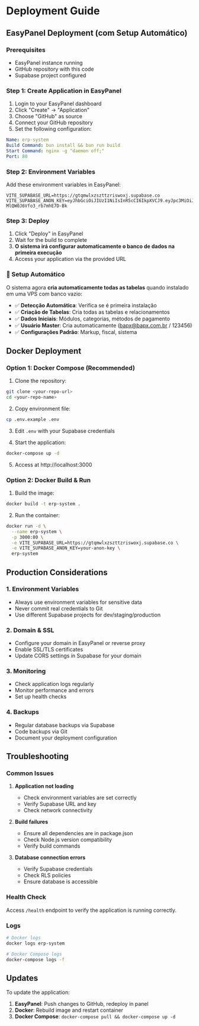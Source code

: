 # Deployment Guide

## EasyPanel Deployment (com Setup Automático)

### Prerequisites
- EasyPanel instance running
- GitHub repository with this code
- Supabase project configured

### Step 1: Create Application in EasyPanel

1. Login to your EasyPanel dashboard
2. Click "Create" → "Application"
3. Choose "GitHub" as source
4. Connect your GitHub repository
5. Set the following configuration:

```yaml
Name: erp-system
Build Command: bun install && bun run build
Start Command: nginx -g "daemon off;"
Port: 80
```

### Step 2: Environment Variables

Add these environment variables in EasyPanel:

```
VITE_SUPABASE_URL=https://gtqmwlxzszttzriswoxj.supabase.co
VITE_SUPABASE_ANON_KEY=eyJhbGciOiJIUzI1NiIsInR5cCI6IkpXVCJ9.eyJpc3MiOiJzdXBhYmFzZSIsInJlZiI6Imd0cW13bHh6c3p0dHpyaXN3b3hqIiwicm9sZSI6ImFub24iLCJpYXQiOjE3NDc3NzUwMjUsImV4cCI6MjA2MzM1MTAyNX0.03XyZCOF5UnUUaNpn44-MlQW0J6Vfo3_rb7mhE7D-Bk
```

### Step 3: Deploy

1. Click "Deploy" in EasyPanel
2. Wait for the build to complete
3. **O sistema irá configurar automaticamente o banco de dados na primeira execução**
4. Access your application via the provided URL

### 🎉 Setup Automático

O sistema agora **cria automaticamente todas as tabelas** quando instalado em uma VPS com banco vazio:

- ✅ **Detecção Automática**: Verifica se é primeira instalação
- ✅ **Criação de Tabelas**: Cria todas as tabelas e relacionamentos
- ✅ **Dados Iniciais**: Módulos, categorias, métodos de pagamento
- ✅ **Usuário Master**: Cria automaticamente (bapx@bapx.com.br / 123456)
- ✅ **Configurações Padrão**: Markup, fiscal, sistema

## Docker Deployment

### Option 1: Docker Compose (Recommended)

1. Clone the repository:
```bash
git clone <your-repo-url>
cd <your-repo-name>
```

2. Copy environment file:
```bash
cp .env.example .env
```

3. Edit `.env` with your Supabase credentials

4. Start the application:
```bash
docker-compose up -d
```

5. Access at http://localhost:3000

### Option 2: Docker Build & Run

1. Build the image:
```bash
docker build -t erp-system .
```

2. Run the container:
```bash
docker run -d \
  --name erp-system \
  -p 3000:80 \
  -e VITE_SUPABASE_URL=https://gtqmwlxzszttzriswoxj.supabase.co \
  -e VITE_SUPABASE_ANON_KEY=your-anon-key \
  erp-system
```

## Production Considerations

### 1. Environment Variables
- Always use environment variables for sensitive data
- Never commit real credentials to Git
- Use different Supabase projects for dev/staging/production

### 2. Domain & SSL
- Configure your domain in EasyPanel or reverse proxy
- Enable SSL/TLS certificates
- Update CORS settings in Supabase for your domain

### 3. Monitoring
- Check application logs regularly
- Monitor performance and errors
- Set up health checks

### 4. Backups
- Regular database backups via Supabase
- Code backups via Git
- Document your deployment configuration

## Troubleshooting

### Common Issues

1. **Application not loading**
   - Check environment variables are set correctly
   - Verify Supabase URL and key
   - Check network connectivity

2. **Build failures**
   - Ensure all dependencies are in package.json
   - Check Node.js version compatibility
   - Verify build commands

3. **Database connection errors**
   - Verify Supabase credentials
   - Check RLS policies
   - Ensure database is accessible

### Health Check
Access `/health` endpoint to verify the application is running correctly.

### Logs
```bash
# Docker logs
docker logs erp-system

# Docker Compose logs
docker-compose logs -f
```

## Updates

To update the application:

1. **EasyPanel**: Push changes to GitHub, redeploy in panel
2. **Docker**: Rebuild image and restart container
3. **Docker Compose**: `docker-compose pull && docker-compose up -d`